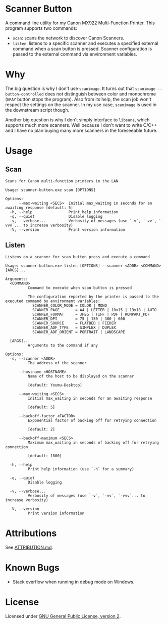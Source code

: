 Scanner Button
==============

A command line utility for my Canon MX922 Multi-Function Printer. This program supports two commands:
- `scan`: scans the network to discover Canon Scanners.
- `listen`: listens to a specific scanner and executes a specified external command when a scan button is pressed. Scanner configuration is passed to the external command via environment variables.

# Why
The big question is why I don't use `scanimage`. It turns out that `scanimage --button-controlled` does not distinguish between color and monochrome (`GRAY` button stops the program). Also from its help, the scan job won't respect the settings on the scanner. In my use case, `scanimage` is used in the downstream script though.

Another big question is why I don't simply interface to `libsane`, which supports much more scanners. Well because I don't want to write C/C++ and I have no plan buying many more scanners in the foreseeable future.

# Usage

## Scan
```
Scans for Canon multi-function printers in the LAN

Usage: scanner-button.exe scan [OPTIONS]

Options:
      --max-waiting <SECS>  Initial max_waiting in seconds for an awaiting response [default: 5]
  -h, --help                Print help information
  -q, --quiet               Disable logging
  -v, --verbose...          Verbosity of messages (use `-v`, `-vv`, `-vvv`... to increase verbosity)
  -V, --version             Print version information
```

## Listen
```
Listens on a scanner for scan button press and execute a command

Usage: scanner-button.exe listen [OPTIONS] --scanner <ADDR> <COMMAND> [ARGS]...

Arguments:
  <COMMAND>
          Command to execute when scan button is pressed

          The configuration reported by the printer is passed to the executed command by environment variables:
            SCANNER_COLOR_MODE = COLOR | MONO
            SCANNER_PAGE       = A4 | LETTER | 10x15 | 13x18 | AUTO
            SCANNER_FORMAT     = JPEG | TIFF | PDF | KOMPAKT_PDF
            SCANNER_DPI        = 75 | 150 | 300 | 600
            SCANNER_SOURCE     = FLATBED | FEEDER
            SCANNER_ADF_TYPE   = SIMPLEX | DUPLEX
            SCANNER_ADF_ORIENT = PORTRAIT | LANDSCAPE

  [ARGS]...
          Arguments to the command if any

Options:
  -s, --scanner <ADDR>
          The address of the scanner

      --hostname <HOSTNAME>
          Name of the host to be displayed on the scanner

          [default: Youmu-Desktop]

      --max-waiting <SECS>
          Initial max_waiting in seconds for an awaiting response

          [default: 5]

      --backoff-factor <FACTOR>
          Exponential factor of backing off for retrying connection

          [default: 2]

      --backoff-maximum <SECS>
          Maximum max_waiting in seconds of backing off for retrying connection

          [default: 1800]

  -h, --help
          Print help information (use `-h` for a summary)

  -q, --quiet
          Disable logging

  -v, --verbose...
          Verbosity of messages (use `-v`, `-vv`, `-vvv`... to increase verbosity)

  -V, --version
          Print version information
```

# Attributions
See [ATTRIBUTION.md](ATTRIBUTION.md).

# Known Bugs
- Stack overflow when running in debug mode on Windows.

# License
Licensed under [GNU General Public License, version 2](https://www.gnu.org/licenses/old-licenses/gpl-2.0.en.html).